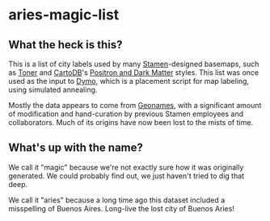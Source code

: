 aries-magic-list
================

What the heck is this?
---
This is a list of city labels used by many [Stamen](http://stamen.com)-designed basemaps, such as [Toner](http://maps.stamen.com/toner) and [CartoDB](http://cartodb.com)'s [Positron and Dark Matter](http://cartodb.com/basemaps) styles. This list was once used as the input to [Dymo](https://github.com/migurski/dymo), which is a placement script for map labeling, using simulated annealing.

Mostly the data appears to come from [Geonames](http://geonames.org), with a significant amount of modification and hand-curation by previous Stamen employees and collaborators. Much of its origins have now been lost to the mists of time.

What's up with the name?
---
We call it "magic" because we're not exactly sure how it was originally generated. We could probably find out, we just haven't tried to dig that deep.

We call it "aries" because a long time ago this dataset included a misspelling of Buenos Aires. Long-live the lost city of Buenos Aries!
